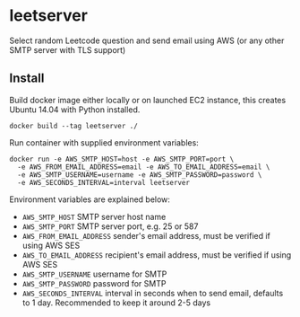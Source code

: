 # leetserver
Select random Leetcode question and send email using AWS (or any other SMTP server with TLS support)

## Install
Build docker image either locally or on launched EC2 instance, this creates Ubuntu 14.04 with
Python installed.
```
docker build --tag leetserver ./
```

Run container with supplied environment variables:
```
docker run -e AWS_SMTP_HOST=host -e AWS_SMTP_PORT=port \
  -e AWS_FROM_EMAIL_ADDRESS=email -e AWS_TO_EMAIL_ADDRESS=email \
  -e AWS_SMTP_USERNAME=username -e AWS_SMTP_PASSWORD=password \
  -e AWS_SECONDS_INTERVAL=interval leetserver
```

Environment variables are explained below:
- `AWS_SMTP_HOST` SMTP server host name
- `AWS_SMTP_PORT` SMTP server port, e.g. 25 or 587
- `AWS_FROM_EMAIL_ADDRESS` sender's email address, must be verified if using AWS SES
- `AWS_TO_EMAIL_ADDRESS` recipient's email address, must be verified if using AWS SES
- `AWS_SMTP_USERNAME` username for SMTP
- `AWS_SMTP_PASSWORD` password for SMTP
- `AWS_SECONDS_INTERVAL` interval in seconds when to send email, defaults to 1 day. Recommended to
keep it around 2-5 days
